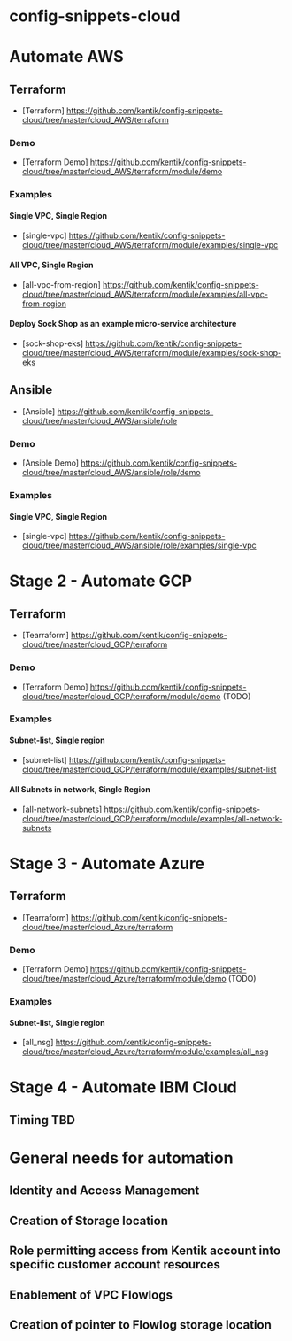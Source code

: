 # config-snippets-cloud

# Automate AWS
## Terraform
* [Terraform] https://github.com/kentik/config-snippets-cloud/tree/master/cloud_AWS/terraform
### Demo
* [Terraform Demo] https://github.com/kentik/config-snippets-cloud/tree/master/cloud_AWS/terraform/module/demo
### Examples
#### Single VPC, Single Region
* [single-vpc] https://github.com/kentik/config-snippets-cloud/tree/master/cloud_AWS/terraform/module/examples/single-vpc
#### All VPC, Single Region
* [all-vpc-from-region] https://github.com/kentik/config-snippets-cloud/tree/master/cloud_AWS/terraform/module/examples/all-vpc-from-region 
#### Deploy Sock Shop as an example micro-service architecture
* [sock-shop-eks] https://github.com/kentik/config-snippets-cloud/tree/master/cloud_AWS/terraform/module/examples/sock-shop-eks

## Ansible
* [Ansible] https://github.com/kentik/config-snippets-cloud/tree/master/cloud_AWS/ansible/role
### Demo
* [Ansible Demo] https://github.com/kentik/config-snippets-cloud/tree/master/cloud_AWS/ansible/role/demo
### Examples
#### Single VPC, Single Region
* [single-vpc] https://github.com/kentik/config-snippets-cloud/tree/master/cloud_AWS/ansible/role/examples/single-vpc


# Stage 2 - Automate GCP
## Terraform
* [Tearraform] https://github.com/kentik/config-snippets-cloud/tree/master/cloud_GCP/terraform
### Demo
* [Terraform Demo] https://github.com/kentik/config-snippets-cloud/tree/master/cloud_GCP/terraform/module/demo (TODO)
### Examples
#### Subnet-list, Single region
* [subnet-list] https://github.com/kentik/config-snippets-cloud/tree/master/cloud_GCP/terraform/module/examples/subnet-list
#### All Subnets in network, Single Region
* [all-network-subnets] https://github.com/kentik/config-snippets-cloud/tree/master/cloud_GCP/terraform/module/examples/all-network-subnets

# Stage 3 - Automate Azure
## Terraform
* [Tearraform] https://github.com/kentik/config-snippets-cloud/tree/master/cloud_Azure/terraform
### Demo
* [Terraform Demo] https://github.com/kentik/config-snippets-cloud/tree/master/cloud_Azure/terraform/module/demo (TODO)
### Examples
#### Subnet-list, Single region
* [all_nsg] https://github.com/kentik/config-snippets-cloud/tree/master/cloud_Azure/terraform/module/examples/all_nsg

# Stage 4 - Automate IBM Cloud
## Timing TBD

# General needs for automation
## Identity and Access Management
## Creation of Storage location
## Role permitting access from Kentik account into specific customer account resources
## Enablement of VPC Flowlogs
## Creation of pointer to Flowlog storage location
